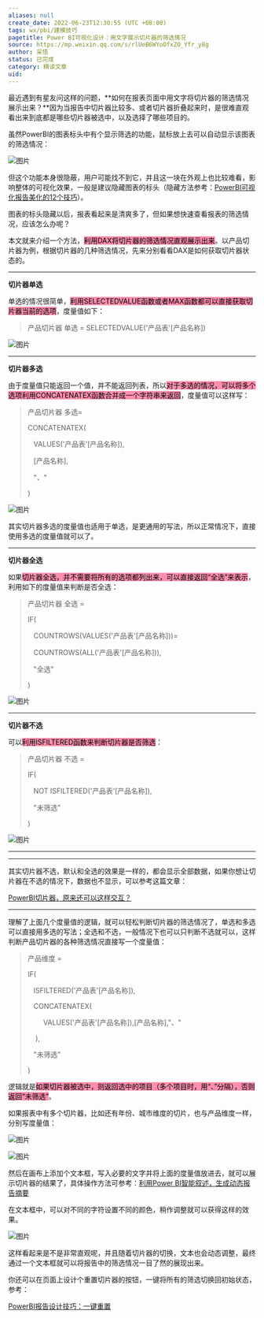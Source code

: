 ```yaml
---
aliases: null
create_date: 2022-06-23T12:30:55 (UTC +08:00)
tags: wx/pbi/建模技巧
pagetitle: Power BI可视化设计：用文字展示切片器的筛选情况
source: https://mp.weixin.qq.com/s/rlUeB6WYoOfxZO_Yfr_y8g
author: 采悟
status: 已完成
category: 精读文章
uid: 
---
```


最近遇到有星友问这样的问题，**如何在报表页面中用文字将切片器的筛选情况展示出来？**因为当报告中切片器比较多、或者切片器折叠起来时，是很难直观看出来到底都是哪些切片器被选中，以及选择了哪些项目的。

虽然PowerBI的图表标头中有个显示筛选的功能，鼠标放上去可以自动显示该图表的筛选情况：

![图片](https://mmbiz.qpic.cn/mmbiz_png/aHEbZtANQJMuv84Ae1sR3bYYb7cnOIhSHZfYnIvGellibGyIroEuRyeG4sk0twNviaB1TNql7ImYRvMJweOiciavSQ/640?wx_fmt=png&wxfrom=5&wx_lazy=1&wx_co=1)

但这个功能本身很隐蔽，用户可能找不到它，并且这一块在外观上也比较难看，影响整体的可视化效果，一般是建议隐藏图表的标头（隐藏方法参考：[PowerBI可视化报告美化的12个技巧](http://mp.weixin.qq.com/s?__biz=MzA4MzQwMjY4MA==&mid=2484079925&idx=1&sn=32669d2ea59d10d480c386f4f2306d56&chksm=8e13a7e2b9642ef4a327fa1cb8cf7a3b33f4a371b23888b407c4824ab9bf9354b2f629f3584a&scene=21#wechat_redirect)）。

图表的标头隐藏以后，报表看起来是清爽多了，但如果想快速查看报表的筛选情况，应该怎么办呢？

本文就来介绍一个方法，<mark style="background: #FF5582A6;">利用DAX将切片器的筛选情况直观展示出来</mark>。以产品切片器为例，根据切片器的几种筛选情况，先来分别看看DAX是如何获取切片器状态的。  

___

**切片器单选**

单选的情况很简单，<mark style="background: #FF5582A6;">利用SELECTEDVALUE函数或者MAX函数都可以直接获取切片器当前的选项</mark>，度量值如下：

> 产品切片器 单选 \= SELECTEDVALUE('产品表'\[产品名称\])

![图片](https://mmbiz.qpic.cn/mmbiz_png/aHEbZtANQJMuv84Ae1sR3bYYb7cnOIhSjbIIOsWxE4Kd5kJlnVRRPiaMJvz4qQmWriaFduhia53pMVnRnesmCzeMQ/640?wx_fmt=png&wxfrom=5&wx_lazy=1&wx_co=1)

___

**切片器多选**

由于度量值只能返回一个值，并不能返回列表，所以<mark style="background: #FF5582A6;">对于多选的情况，可以将多个选项利用CONCATENATEX函数合并成一个字符串来返回</mark>，度量值可以这样写：

> 产品切片器 多选\=
> 
> CONCATENATEX(
> 
>    VALUES('产品表'\[产品名称\]),
> 
>    \[产品名称\],
> 
>    "、"
> 
> )

![图片](https://mmbiz.qpic.cn/mmbiz_png/aHEbZtANQJMuv84Ae1sR3bYYb7cnOIhSJnX9QluBD9LxHIgd7CwY3Z2Zfzhn3wmc01iaCS5ecqTsdP0BfdBeKzQ/640?wx_fmt=png&wxfrom=5&wx_lazy=1&wx_co=1)

其实切片器多选的度量值也适用于单选，是更通用的写法，所以正常情况下，直接使用多选的度量值就可以了。  

___

**切片器全选**

如果<mark style="background: #FF5582A6;">切片器全选，并不需要将所有的选项都列出来，可以直接返回“全选”来表示</mark>，利用如下的度量值来判断是否全选：  

> 产品切片器 全选 =
> 
> IF(
> 
>    COUNTROWS(VALUES('产品表'\[产品名称\]))=
> 
>    COUNTROWS(ALL('产品表'\[产品名称\])),
> 
>    "全选"
> 
> )

![图片](https://mmbiz.qpic.cn/mmbiz_png/aHEbZtANQJMuv84Ae1sR3bYYb7cnOIhSGtkY0Au61mxx5oT9RcatHWmzsXkGqAicdFQ6ric7onaGCvKUvkoIvQUw/640?wx_fmt=png&wxfrom=5&wx_lazy=1&wx_co=1)

___

**切片器不选**

可以<mark style="background: #FF5582A6;">利用ISFILTERED函数来判断切片器是否筛选</mark>：

> 产品切片器 不选 \=
> 
> IF(
> 
>    NOT ISFILTERED('产品表'\[产品名称\]),
> 
>    "未筛选"
> 
> )

![图片](https://mmbiz.qpic.cn/mmbiz_png/aHEbZtANQJMuv84Ae1sR3bYYb7cnOIhSIY7HAiaL9poOX8h0wQ7RIAq06GLDbPTYbl3vicb43XqwGGcSbLhrbX8Q/640?wx_fmt=png&wxfrom=5&wx_lazy=1&wx_co=1)

___

___

其实切片器不选，默认和全选的效果是一样的，都会显示全部数据，如果你想让切片器在不选的情况下，数据也不显示，可以参考这篇文章：

[PowerBI切片器，原来还可以这样交互？](http://mp.weixin.qq.com/s?__biz=MzA4MzQwMjY4MA==&mid=2484074281&idx=1&sn=ea825a10f8bb56815772997dcccfff08&chksm=8e0c5dfeb97bd4e8b6bf810457b5c579cf6633545260ce2097d21bc48e187bd88f49f3c528bf&scene=21#wechat_redirect)

___

理解了上面几个度量值的逻辑，就可以轻松判断切片器的筛选情况了，单选和多选可以直接用多选的写法；全选和不选，一般情况下也可以只判断不选就可以，这样判断产品切片器的各种筛选情况直接写一个度量值：  

> 产品维度 =
> 
> IF(
> 
>    ISFILTERED('产品表'\[产品名称\]),
> 
>    CONCATENATEX(
> 
>         VALUES('产品表'\[产品名称\]),\[产品名称\],"、"
> 
>     ),
> 
>    "未筛选"
> 
> )

逻辑就是<mark style="background: #FF5582A6;">如果切片器被选中，则返回选中的项目（多个项目时，用“、”分隔），否则返回“未筛选”</mark>。

如果报表中有多个切片器，比如还有年份、城市维度的切片，也与产品维度一样，分别写度量值：

![图片](https://mmbiz.qpic.cn/mmbiz_png/aHEbZtANQJMuv84Ae1sR3bYYb7cnOIhSLBexFoaeBJvGA91nLIriarjOz7LU5LwT2ddza3JNYQqv0ACyibJhX4BA/640?wx_fmt=png&wxfrom=5&wx_lazy=1&wx_co=1)

![图片](https://mmbiz.qpic.cn/mmbiz_png/aHEbZtANQJMuv84Ae1sR3bYYb7cnOIhS9a637JQDFydvGvZibFCH297uPR5WF5SKp5TibzO6pHToicqSHEDwUyEtQ/640?wx_fmt=png&wxfrom=5&wx_lazy=1&wx_co=1)

然后在画布上添加个文本框，写入必要的文字并将上面的度量值放进去，就可以展示切片器的结果了，具体操作方法可参考：[利用Power BI智能叙述，生成动态报告摘要](http://mp.weixin.qq.com/s?__biz=MzA4MzQwMjY4MA==&mid=2484073801&idx=1&sn=3a6dcd73ed52e77a4159612fe49af3e7&chksm=8e0c5f9eb97bd68889ce7e6ae0af81e62b7ed6b7ea7827deb5ca1ba097c14e4965889736baa4&scene=21#wechat_redirect)

在文本框中，可以对不同的字符设置不同的颜色，稍作调整就可以获得这样的效果。

![图片](https://mmbiz.qpic.cn/mmbiz_png/aHEbZtANQJMuv84Ae1sR3bYYb7cnOIhSrMnXJiccln4RwxqAf6I777UMB5t5Th2yKRcGW3B2mne0bd9ZGS9yEJA/640?wx_fmt=png&wxfrom=5&wx_lazy=1&wx_co=1)

这样看起来是不是非常直观呢，并且随着切片器的切换，文本也会动态调整，最终通过一个文本框就可以将报告中的筛选情况一目了然的展现出来。

你还可以在页面上设计个重置切片器的按钮，一键将所有的筛选切换回初始状态，参考：

[PowerBI报告设计技巧：一键重置](http://mp.weixin.qq.com/s?__biz=MzA4MzQwMjY4MA==&mid=2484073105&idx=1&sn=630078447d92ab54c9c049fb8a656953&chksm=8e0c5846b97bd150bd23d3af28b62bf9813d17b339a2a4199096cdb076fd664b0e744d2808b8&scene=21#wechat_redirect)

